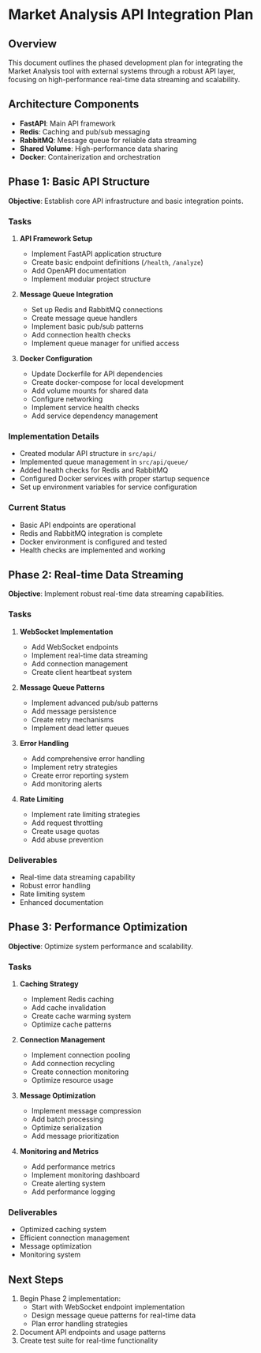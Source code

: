 # Market Analysis API Integration Plan

## Overview
This document outlines the phased development plan for integrating the Market Analysis tool with external systems through a robust API layer, focusing on high-performance real-time data streaming and scalability.

## Architecture Components
- **FastAPI**: Main API framework
- **Redis**: Caching and pub/sub messaging
- **RabbitMQ**: Message queue for reliable data streaming
- **Shared Volume**: High-performance data sharing
- **Docker**: Containerization and orchestration

## Phase 1: Basic API Structure 
**Objective**: Establish core API infrastructure and basic integration points.

### Tasks
1. **API Framework Setup** 
   - Implement FastAPI application structure
   - Create basic endpoint definitions (`/health`, `/analyze`)
   - Add OpenAPI documentation
   - Implement modular project structure

2. **Message Queue Integration** 
   - Set up Redis and RabbitMQ connections
   - Create message queue handlers
   - Implement basic pub/sub patterns
   - Add connection health checks
   - Implement queue manager for unified access

3. **Docker Configuration** 
   - Update Dockerfile for API dependencies
   - Create docker-compose for local development
   - Add volume mounts for shared data
   - Configure networking
   - Implement service health checks
   - Add service dependency management

### Implementation Details
- Created modular API structure in `src/api/`
- Implemented queue management in `src/api/queue/`
- Added health checks for Redis and RabbitMQ
- Configured Docker services with proper startup sequence
- Set up environment variables for service configuration

### Current Status
- Basic API endpoints are operational
- Redis and RabbitMQ integration is complete
- Docker environment is configured and tested
- Health checks are implemented and working

## Phase 2: Real-time Data Streaming 
**Objective**: Implement robust real-time data streaming capabilities.

### Tasks
1. **WebSocket Implementation**
   - Add WebSocket endpoints
   - Implement real-time data streaming
   - Add connection management
   - Create client heartbeat system

2. **Message Queue Patterns**
   - Implement advanced pub/sub patterns
   - Add message persistence
   - Create retry mechanisms
   - Implement dead letter queues

3. **Error Handling**
   - Add comprehensive error handling
   - Implement retry strategies
   - Create error reporting system
   - Add monitoring alerts

4. **Rate Limiting**
   - Implement rate limiting strategies
   - Add request throttling
   - Create usage quotas
   - Add abuse prevention

### Deliverables
- Real-time data streaming capability
- Robust error handling
- Rate limiting system
- Enhanced documentation

## Phase 3: Performance Optimization
**Objective**: Optimize system performance and scalability.

### Tasks
1. **Caching Strategy**
   - Implement Redis caching
   - Add cache invalidation
   - Create cache warming system
   - Optimize cache patterns

2. **Connection Management**
   - Implement connection pooling
   - Add connection recycling
   - Create connection monitoring
   - Optimize resource usage

3. **Message Optimization**
   - Implement message compression
   - Add batch processing
   - Optimize serialization
   - Add message prioritization

4. **Monitoring and Metrics**
   - Add performance metrics
   - Implement monitoring dashboard
   - Create alerting system
   - Add performance logging

### Deliverables
- Optimized caching system
- Efficient connection management
- Message optimization
- Monitoring system

## Next Steps
1. Begin Phase 2 implementation:
   - Start with WebSocket endpoint implementation
   - Design message queue patterns for real-time data
   - Plan error handling strategies
2. Document API endpoints and usage patterns
3. Create test suite for real-time functionality
